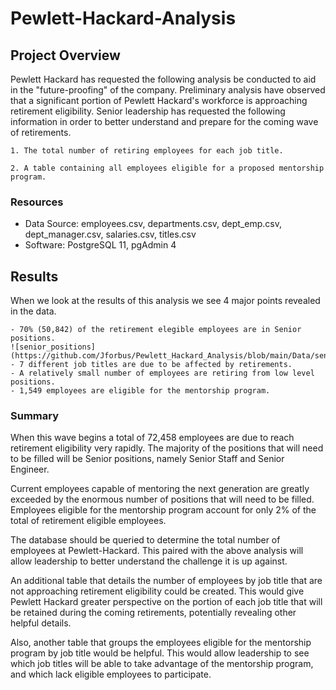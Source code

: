 # Pewlett-Hackard-Analysis

## Project Overview

Pewlett Hackard has requested the following analysis be conducted to aid in the "future-proofing" of the company. Preliminary analysis have observed that a significant portion of Pewlett Hackard's workforce is approaching retirement eligibility. Senior leadership has requested the following information in order to better understand and prepare for the coming wave of retirements.

    1. The total number of retiring employees for each job title. 

    2. A table containing all employees eligible for a proposed mentorship program. 

### Resources

- Data Source: employees.csv, departments.csv, dept_emp.csv, dept_manager.csv, salaries.csv, titles.csv
- Software: PostgreSQL 11, pgAdmin 4

## Results
When we look at the results of this analysis we see 4 major points revealed in the data.

    - 70% (50,842) of the retirement elegible employees are in Senior positions.
    ![senior_positions](https://github.com/Jforbus/Pewlett_Hackard_Analysis/blob/main/Data/senior_positions.png)
    - 7 different job titles are due to be affected by retirements. 
    - A relatively small number of employees are retiring from low level positions.
    - 1,549 employees are eligible for the mentorship program.

### Summary
When this wave begins a total of 72,458 employees are due to reach retirement eligibility very rapidly. The majority of the positions that will need to be filled will be Senior positions, namely Senior Staff and Senior Engineer. 

Current employees capable of mentoring the next generation are greatly exceeded by the enormous number of positions that will need to be filled. Employees eligible for the mentorship program account for only 2% of the total of retirement eligible employees.

The database should be queried to determine the total number of employees at Pewlett-Hackard. This paired with the above analysis will allow leadership to better understand the challenge it is up against.

An additional table that details the number of employees by job title that are not approaching retirement eligibility could be created. This would give Pewlett Hackard greater perspective on the portion of each job title that will be retained during the coming retirements, potentially revealing other helpful details.

Also, another table that groups the employees eligible for the mentorship program by job title would be helpful. This would allow leadership to see which job titles will be able to take advantage of the mentorship program, and which lack eligible employees to participate.  
